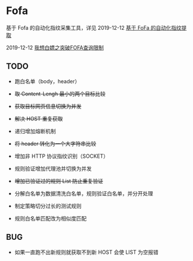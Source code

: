 # Fofa

基于 Fofa 的自动化指纹采集工具，详见
2019-12-12 [基于 FoFa 的自动化指纹提取](https://github.com/Fuinow/MyPaper/blob/master/%E5%9F%BA%E4%BA%8Efofa%E7%9A%84%E8%87%AA%E5%8A%A8%E5%8C%96%E6%8C%87%E7%BA%B9%E6%8F%90%E5%8F%96/%E5%9F%BA%E4%BA%8Efofa%E7%9A%84%E8%87%AA%E5%8A%A8%E5%8C%96%E6%8C%87%E7%BA%B9%E6%8F%90%E5%8F%96.md)

2019-12-12 [我想白嫖之突破FOFA查询限制](https://github.com/Fuinow/MyPaper/blob/master/%E6%88%91%E6%83%B3%E7%99%BD%E5%AB%96%E4%B9%8B%E7%AA%81%E7%A0%B4FOFA%E6%9F%A5%E8%AF%A2%E9%99%90%E5%88%B6/%E6%88%91%E6%83%B3%E7%99%BD%E5%AB%96%E4%B9%8B%E7%AA%81%E7%A0%B4FOFA%E6%9F%A5%E8%AF%A2%E9%99%90%E5%88%B6.md)

## TODO 

+ 跑白名单（body，header）

+ ~~取 Content-Lengh 最小的两个目标比较~~

+ ~~获取目标网页信息切换为并发~~

+ ~~解决 HOST 重复获取~~

+ 递归增加熔断机制

+ ~~将 header 转化为一个大字符串比较~~

+ 增加非 HTTP 协议指纹识别（SOCKET）

+ 规则验证增加代理池并切换为并发

+ ~~增加已验证过的规则 List 防止重复验证~~

+ 分解白名单为数据清洗白名单，规则验证白名单，并分开处理

+ 制定策略切分过长的测试规则
 
+ 规则白名单匹配改为相似度匹配

## BUG

+ 如果一直跑不出新规则就获取不到新 HOST 会使 LIST 为空报错
